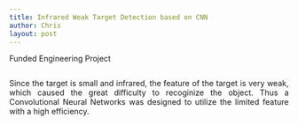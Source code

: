 ```yaml
---
title: Infrared Weak Target Detection based on CNN
author: Chris
layout: post
---
```

Funded Engineering Project


<span class="image left"><img src="{{ 'assets/myimg/pic2.jpg' | relative_url }}" alt="" /></span>
<p style="text-align:justify">
Since the target is small and infrared, the feature of the target is very weak, which caused the great difficulty to recoginize the object. Thus a Convolutional Neural Networks was designed to utilize the limited feature with a high efficiency.
</p>